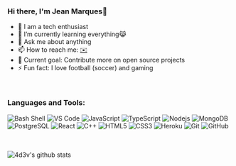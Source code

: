 ### Hi there, I'm Jean Marques👋

- 👾 I am a tech enthusiast
- 🌱 I’m currently learning everything😹
- 💬 Ask me about anything
- 📫 How to reach me: [✉️](mailto:4d3v@gmail.com)
- 🤖 Current goal: Contribute more on open source projects
- ⚡ Fun fact: I love football (soccer) and gaming

<br />

### Languages and Tools:

![Bash Shell](https://badges.frapsoft.com/bash/v1/bash.png?v=103&style=flat)
![VS Code](https://img.shields.io/badge/visualstudiocode-purple.svg?style=flat&logo=visual-studio-code)
![JavaScript](https://img.shields.io/badge/-JavaScript-black?style=flat&logo=javascript)
![TypeScript](https://img.shields.io/badge/-TypeScript-007ACC?style=flat&logo=typescript)
![Nodejs](https://img.shields.io/badge/-Nodejs-black?style=flat&logo=Node.js)
![MongoDB](https://img.shields.io/badge/-MongoDB-black?style=flat&logo=mongodb)
![PostgreSQL](https://img.shields.io/badge/-PostgreSQL-336791?style=flat&logo=postgresql)
![React](https://img.shields.io/badge/-React-black?style=flat&logo=react)
![C++](https://img.shields.io/badge/-C++-00599C?style=flat&logo=c)
![HTML5](https://img.shields.io/badge/-HTML5-E34F26?style=flat&logo=html5&logoColor=white)
![CSS3](https://img.shields.io/badge/-CSS3-1572B6?style=flat&logo=css3)
![Heroku](https://img.shields.io/badge/-Heroku-430098?style=flat&logo=heroku)
![Git](https://img.shields.io/badge/-Git-black?style=flat&logo=git)
![GitHub](https://img.shields.io/badge/-GitHub-181717?style=flat&logo=github)
<!-- ![Amazon AWS](https://img.shields.io/badge/Amazon%20AWS-232F3E?style=flat&logo=amazon-aws) -->

<br />
<br />

<img align="left" alt="4d3v's github stats" src="https://github-readme-stats.vercel.app/api?username=4d3v" />
<!-- [![Anurag's github stats](https://github-readme-stats.vercel.app/api?username=anuraghazra)](https://github.com/anuraghazra/github-readme-stats) -->

